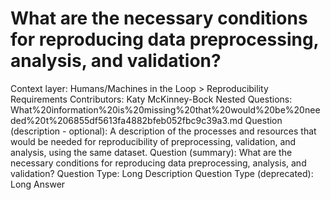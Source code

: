 # What are the necessary conditions for reproducing data preprocessing, analysis, and validation?

Context layer: Humans/Machines in the Loop > Reproducibility Requirements
Contributors: Katy McKinney-Bock
Nested Questions: What%20information%20is%20missing%20that%20would%20be%20needed%20t%206855df5613fa4882bfeb052fbc9c39a3.md
Question (description - optional): A description of the processes and resources that would be needed for reproducibility of preprocessing, validation, and analysis, using the same dataset.
Question (summary): What are the necessary conditions for reproducing data preprocessing, analysis, and validation? 
Question Type: Long Description
Question Type (deprecated): Long Answer